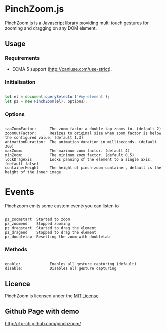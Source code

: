 # PinchZoom.js

PinchZoom.js is a Javascript library providing multi touch gestures for zooming and dragging on any DOM element.

## Usage

### Requirements
* ECMA 5 support (http://caniuse.com/use-strict).

### Initialisation

```Javascript

let el = document.querySelector('#my-element');
let pz = new PinchZoom(el), options);

```

### Options

```Text

tapZoomFactor:      The zoom factor a double tap zooms to. (default 2)
zoomOutFactor:      Resizes to original size when zoom factor is below the configured value. (default 1.3)
animationDuration:  The animation duration in milliseconds. (default 300)
maxZoom:            The maximum zoom factor. (default 4)
minZoom:            The minimum zoom factor. (default 0.5)
lockDragAxis        Locks panning of the element to a single axis. (default false)
containerHeight     The height of pinch-zoom-container, default is the height of the inner image

```

# Events

Pinchzoom emits some custom events you can listen to

```Text

pz_zoomstart  Started to zoom
pz_zoomend    Stopped zooming
pz_dragstart  Started to drag the element
pz_dragend    Stopped to drag the element
pz_doubletap  Resetting the zoom with doubletab

```

### Methods

```Text

enable:             Enables all gesture capturing (default)
disable:            Disables all gesture capturing

```

## Licence

PinchZoom is licensed under the [MIT License](http://opensource.org/licenses/MIT).

## Github Page with demo

http://rtp-ch.github.com/pinchzoom/
